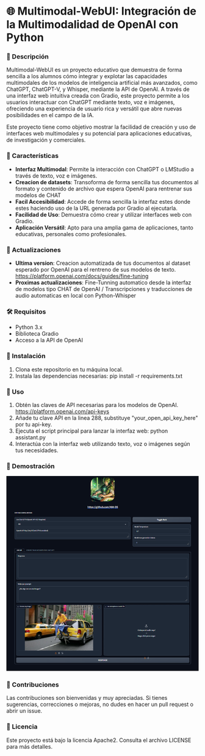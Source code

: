 # 🌐 Multimodal-WebUI: Integración de la Multimodalidad de OpenAI con Python

### 📝 Descripción
Multimodal-WebUI es un proyecto educativo que demuestra de forma sencilla a los alumnos cómo integrar y explotar las capacidades multimodales de los modelos de inteligencia artificial más avanzados, como ChatGPT, ChatGPT-V, y Whisper, mediante la API de OpenAI. A través de una interfaz web intuitiva creada con Gradio, este proyecto permite a los usuarios interactuar con ChatGPT mediante texto, voz e imágenes, ofreciendo una experiencia de usuario rica y versátil que abre nuevas posibilidades en el campo de la IA.

Este proyecto tiene como objetivo mostrar la facilidad de creación y uso de interfaces web multimodales y su potencial para aplicaciones educativas, de investigación y comerciales.

### 🌟 Características
- **Interfaz Multimodal**: Permite la interacción con ChatGPT o LMStudio a través de texto, voz e imágenes.
- **Creacion de datasets**: Transoforma de forma sencilla tus documentos al formato y contenido de archivo que espera OpenAI para rentrenar sus modelos de CHAT
- **Facil Accesibilidad**: Accede de forma sencilla la interfaz estes donde estes haciendo uso de la URL generada por Gradio al ejecutarla.
- **Facilidad de Uso**: Demuestra cómo crear y utilizar interfaces web con Gradio.
- **Aplicación Versátil**: Apto para una amplia gama de aplicaciones, tanto educativas, personales como profesionales.

### 🌟 Actualizaciones
- **Ultima version**: Creacion automatizada de tus documentos al dataset esperado por OpenAI para el rentreno de sus modelos de texto. https://platform.openai.com/docs/guides/fine-tuning
- **Proximas actualizaciones**: Fine-Tunning automatico desde la interfaz de modelos tipo CHAT de OpenAI / Transcripciones y traducciones de audio automaticas en local con Python-Whisper

### 🛠 Requisitos
- Python 3.x
- Biblioteca Gradio
- Acceso a la API de OpenAI

### 🚀 Instalación
1. Clona este repositorio en tu máquina local.
2. Instala las dependencias necesarias:
pip install -r requirements.txt

### 📖 Uso
1. Obtén las claves de API necesarias para los modelos de OpenAI. https://platform.openai.com/api-keys
2. Añade tu clave API en la linea 288, substituye "your_open_api_key_here" por tu api-key.
3. Ejecuta el script principal para lanzar la interfaz web: python assistant.py
4. Interactúa con la interfaz web utilizando texto, voz o imágenes según tus necesidades.

### 🎥 Demostración
![Demostración del proyecto Multimodal-WebUI](https://github.com/404-OS/multimodal-webui/blob/main/imgs/caso-uso-personal%20.png)

### 🤝 Contribuciones
Las contribuciones son bienvenidas y muy apreciadas. Si tienes sugerencias, correcciones o mejoras, no dudes en hacer un pull request o abrir un issue.

### 📜 Licencia
Este proyecto está bajo la licencia Apache2. Consulta el archivo LICENSE para más detalles.
